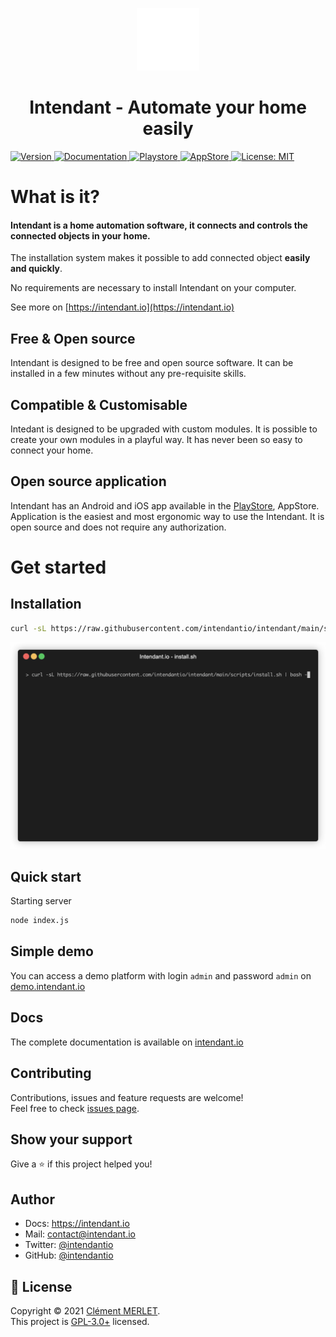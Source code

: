 <p align="center">
  <a href="https://intendant.io/">
    <img alt="intendant" src="https://raw.githubusercontent.com/intendantio/intendant/543586c68957192f4e087eca9aad3b006a64403e/documentation/static/img/logo.svg" width="100">
  </a>
  <h1 align="center">Intendant - Automate your home easily</h1>
</p>
  <a href="https://intendant.io/docs/getting-started" target="_blank">
    <img alt="Version" src="https://img.shields.io/badge/Version-0.0.16-blue.svg?cacheSeconds=2592000" />
  </a>
  <a href="https://intendant.io/docs/getting-started" target="_blank">
    <img alt="Documentation" src="https://img.shields.io/badge/Documentation-yes-brightgreen.svg" />
  </a>
  <a href="https://play.google.com/store/apps/details?id=intendant.io" target="_blank">
  <img alt="Playstore" src="https://img.shields.io/badge/Playstore-available-success" >
  </a>
  <a href="https://play.google.com/store/apps/details?id=intendant.io" target="_blank">
    <img alt="AppStore" src="https://img.shields.io/badge/AppStore-in%20progress-orange">
  </a>
  <a href="https://choosealicense.com/licenses/mit/" target="_blank">
    <img alt="License: MIT" src="https://img.shields.io/badge/License-MIT-yellow.svg" />
  </a>

# What is it? 

#### Intendant is a **home automation software**, it connects and controls the connected objects in your home. 

The installation system makes it possible to add connected object **easily and quickly**. 

No requirements are necessary to install Intendant on your computer.

See more on [https://intendant.io](https://intendant.io)

## Free & Open source
Intendant is designed to be free and open source software. It can be installed in a few minutes without any pre-requisite skills.

## Compatible & Customisable

Intedant is designed to be upgraded with custom modules. It is possible to create your own modules in a playful way. It has never been so easy to connect your home.

## Open source application

Intendant has an Android and iOS app available in the [PlayStore](https://play.google.com/store/apps/details?id=intendant.io), AppStore. Application is the easiest and most ergonomic way to use the Intendant. It is open source and does not require any authorization.

# Get started

## Installation

```sh
curl -sL https://raw.githubusercontent.com/intendantio/intendant/main/scripts/install.sh | bash -
```

![alt install.sh](https://raw.githubusercontent.com/intendantio/intendant/main/static/install.gif "install.sh")

## Quick start

Starting server

```sh
node index.js
```

## Simple demo

You can access a demo platform with login `admin` and password `admin` on [demo.intendant.io](https://demo.intendant.io/admin/)

## Docs

The complete documentation is available on [intendant.io](https://intendant.io)

## Contributing

Contributions, issues and feature requests are welcome!<br />Feel free to check [issues page](https://github.com/intendantio/intendant/issues). 

## Show your support

Give a ⭐️ if this project helped you!

## Author

* Docs: https://intendant.io
* Mail: [contact@intendant.io](mailto:contact@intendant.io)
* Twitter: [@intendantio](https://twitter.com/intendantio)
* GitHub: [@intendantio](https://github.com/intendantio)

## 📝 License

Copyright © 2021 [Clément MERLET](https://github.com/3jedgcm).<br />
This project is [GPL-3.0+](https://opensource.org/licenses/GPL-3.0) licensed.

